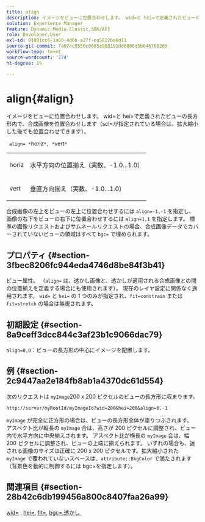 ```yaml
---
title: align
description: イメージをビューに位置合わせします。 wid=と hei=で定義されたビューの長方形内で、合成画像を位置合わせします（scl=が指定されている場合は、拡大縮小した後でも位置合わせできます）。
solution: Experience Manager
feature: Dynamic Media Classic,SDK/API
role: Developer,User
exl-id: 01001cc6-1a60-4d6b-a27f-ea5822be6d11
source-git-commit: 7a07ec9550c0685c908191dd6806d5b84678820d
workflow-type: tm+mt
source-wordcount: '274'
ht-degree: 1%

---
```


# align{#align}

イメージをビューに位置合わせします。 wid=と hei=で定義されたビューの長方形内で、合成画像を位置合わせします（scl=が指定されている場合は、拡大縮小した後でも位置合わせできます）。

` align= *`horiz`*, *`vert`*`

<table id="simpletable_4CB26F72A56D4515B767C303F8E8A1CF"> 
 <tr class="strow"> 
  <td class="stentry"> <p> <span class="codeph"> <span class="varname"> horiz </span> </span> </p> </td> 
  <td class="stentry"> <p>水平方向の位置揃え（実数、-1.0...1.0） </p> </td> 
 </tr> 
 <tr class="strow"> 
  <td class="stentry"> <p> <span class="codeph"> <span class="varname"> vert </span> </span> </p> </td> 
  <td class="stentry"> <p>垂直方向揃え（実数、-1.0...1.0） </p> </td> 
 </tr> 
</table>

合成画像の左上をビューの左上に位置合わせするには `align=-1,-1` を指定し、画像の右下をビューの右下に位置合わせするには `align=1,1` を指定します。 標準の画像リクエストおよびサムネールリクエストの場合、合成画像データでカバーされていないビューの領域はすべて `bgc=` で埋められます。

## プロパティ {#section-3fbec8206fc944eda4746d8be84f3b41}

ビュー属性。 （`align=` は、透かし画像と、透かしが適用される合成画像との間の位置揃えを定義する場合にも使用されます）。 現在のレイヤ設定に関係なく適用されます。 `wid=` と `hei=` の 1 つのみが指定され、`fit=constrain` または `fit=stretch` の場合は無視されます。

## 初期設定 {#section-8a9ceff3dcc844c3af23b1c9066dac79}

`align=0,0`：ビューの長方形の中心にイメージを配置します。

## 例 {#section-2c9447aa2e184fb8ab1a4370dc61d554}

次のリクエストは `myImage`200 x 200 ピクセルのビューの長方形に収まります。

`http://server/myRootId/myImageId?wid=200&hei=200&align=0,-1`

`myImage` が完全に正方形の場合は、ビューの長方形全体が塗りつぶされます。 アスペクト比が縦長の `myImage` 合は、高さが 200 ピクセルに調整され、ビュー内で水平方向に中央揃えされます。 アスペクト比が横長の `myImage` 合は、幅 200 ピクセルに調整され、ビューの上端に揃えられます。 いずれの場合も、返される画像のサイズは正確に 200 x 200 ピクセルです。拡大縮小された `myImage` で覆われていないスペースは、`attribute::BkgColor` で満たされます（背景色を動的に制御するには bgc=を指定します）。

## 関連項目 {#section-28b42c6db199456a800c8407faa26a99}

[wid=](../../../../../is-api/http-ref/image-serving-api-ref/c-http-protocol-reference/c-command-reference/r-is-http-wid.md#reference-bfeadcb67bf4485f851eb21345527e47) , [hei=](../../../../../is-api/http-ref/image-serving-api-ref/c-http-protocol-reference/c-command-reference/r-is-http-hei.md#reference-6d6f556ccc0e4b98a815e8a5c1944a96), [fit=](../../../../../is-api/http-ref/image-serving-api-ref/c-http-protocol-reference/c-command-reference/r-fit.md#reference-f11bff6d93d143d6b135de3a923bc989), [bgc=](../../../../../is-api/http-ref/image-serving-api-ref/c-http-protocol-reference/c-command-reference/r-bgc.md#reference-53376175f617446fbe5c69120f834b88), [&#x200B; 透かし &#x200B;](../../../../../is-api/http-ref/image-serving-api-ref/c-http-protocol-reference/c-syntax-and-features/r-watermarks.md#reference-35d2c3a2c98349b792921c6cb8e73832)
